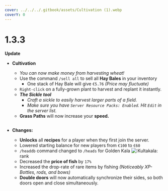 ```yaml
---
cover: ../../../.gitbook/assets/Cultivation (1).webp
coverY: 0
---
```


# 1.3.3

**Update**

*   **Cultivation**&#x20;

    * _You can now make money from harvesting wheat!_
    * Use the command `/sell all` to sell all **Hay Bales** in your inventory
      * One stack of Hay Bale will give `€5.76` _(Price may fluctuate)_
    * `Right-click` on a fully-grown plant to harvest and replant it instantly.
    * _**The Sickle tool**_
      * _Craft a sickle to easily harvest larger parts of a field._
      * _Make sure you have `Server Resource Packs: Enabled`. Hit `Edit` in the server list._
    * **Grass Paths** will now increase your **speed.**

    <figure><img src="../../../.gitbook/assets/Cultivation (1).webp" alt=""><figcaption></figcaption></figure>
* **Changes:**
  * **Unlocks** all **recipes** for a player when they first join the server.
  * Lowered starting balance for new players from `€100` to `€60`
  * `/headdb` command changed to `/heads` for Golden Kala ![:Kultakala:](https://cdn.discordapp.com/emojis/976582854890893322.webp?size=40\&quality=lossless) rank
  * Decreased the **price of fish** by `17%`
  * Increased the drop-rate of rare items by fishing _(Noticeably XP-Bottles, rods, and bows)_
  * **Double doors** will now automatically synchronize their sides, so both doors open and close simultaneously.
